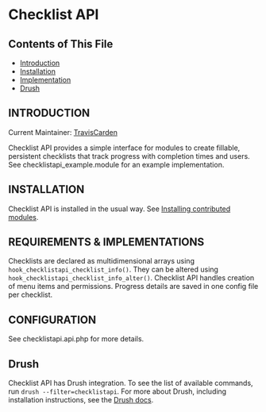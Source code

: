 # Checklist API

## Contents of This File

- [Introduction](#introduction)
- [Installation](#installation)
- [Implementation](#implementation)
- [Drush](#drush)


## INTRODUCTION

Current Maintainer: [TravisCarden](https://www.drupal.org/u/traviscarden)

Checklist API provides a simple interface for modules to create fillable,
persistent checklists that track progress with completion times and users. See
checklistapi_example.module for an example implementation.


## INSTALLATION

Checklist API is installed in the usual way. See [Installing contributed
modules](https://www.drupal.org/documentation/install/modules-themes/modules-8).


## REQUIREMENTS & IMPLEMENTATIONS

Checklists are declared as multidimensional arrays using
`hook_checklistapi_checklist_info()`. They can be altered using
`hook_checklistapi_checklist_info_alter()`. Checklist API handles creation of
menu items and permissions. Progress details are saved in one config file per
checklist.

## CONFIGURATION

See checklistapi.api.php for more details.


## Drush

Checklist API has Drush integration. To see the list of available commands, run
`drush --filter=checklistapi`. For more about Drush, including installation
instructions, see the [Drush docs](http://drush.org/).
